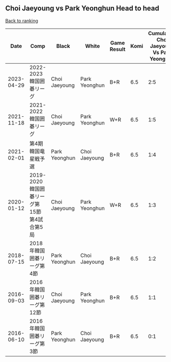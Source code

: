 ## Choi Jaeyoung vs Park Yeonghun Head to head

[Back to ranking](../../index.md)




| **Date** | **Comp** | **Black** | **White** | **Game Result** | **Komi** | **Cumulative Choi Jaeyoung Vs Park Yeonghun** | **Choi Jaeyoung Streak** | **Park Yeonghun Streak** | 
| --- | --- | --- | --- | --- | --- | --- | --- | --- |
| 2023-04-29 | 2022-2023韓国囲碁リーグ | Choi Jaeyoung | Park Yeonghun | B+R | 6.5 | 2:5 | 1 | 0 | 
| 2021-11-18 | 2021-2022韓国囲碁リーグ | Choi Jaeyoung | Park Yeonghun | W+R | 6.5 | 1:5 | 0 | 4 | 
| 2021-02-01 | 第4期韓国竜星戦予選 | Park Yeonghun | Choi Jaeyoung | B+R | 6.5 | 1:4 | 0 | 3 | 
| 2020-01-12 | 2019-2020韓国囲碁リーグ第15節第4試合第5局 | Choi Jaeyoung | Park Yeonghun | W+R | 6.5 | 1:3 | 0 | 2 | 
| 2018-07-15 | 2018年韓国囲碁リーグ第4節 | Park Yeonghun | Choi Jaeyoung | B+R | 6.5 | 1:2 | 0 | 1 | 
| 2016-09-03 | 2016年韓国囲碁リーグ第12節 | Choi Jaeyoung | Park Yeonghun | B+R | 6.5 | 1:1 | 1 | 0 | 
| 2016-06-10 | 2016年韓国囲碁リーグ第3節 | Park Yeonghun | Choi Jaeyoung | B+R | 6.5 | 0:1 | 0 | 1 |





